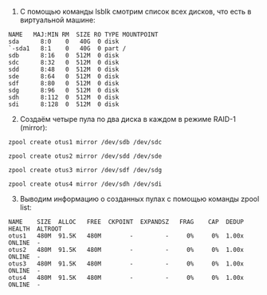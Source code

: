 
1.  С помощью команды lsblk смотрим список всех дисков, что есть в виртуальной машине:
```
NAME   MAJ:MIN RM  SIZE RO TYPE MOUNTPOINT
sda      8:0    0   40G  0 disk 
`-sda1   8:1    0   40G  0 part /
sdb      8:16   0  512M  0 disk 
sdc      8:32   0  512M  0 disk 
sdd      8:48   0  512M  0 disk 
sde      8:64   0  512M  0 disk 
sdf      8:80   0  512M  0 disk 
sdg      8:96   0  512M  0 disk 
sdh      8:112  0  512M  0 disk 
sdi      8:128  0  512M  0 disk 
```
2. Создаём четыре пула по два диска в каждом в режиме RAID-1 (mirror):
```
zpool create otus1 mirror /dev/sdb /dev/sdc

zpool create otus2 mirror /dev/sdd /dev/sde

zpool create otus3 mirror /dev/sdf /dev/sdg

zpool create otus4 mirror /dev/sdh /dev/sdi
```
3. Выводим информацию о созданных пулах с помощью команды zpool list:
```
NAME    SIZE  ALLOC   FREE  CKPOINT  EXPANDSZ   FRAG    CAP  DEDUP    HEALTH  ALTROOT
otus1   480M  91.5K   480M        -         -     0%     0%  1.00x    ONLINE  -
otus2   480M  91.5K   480M        -         -     0%     0%  1.00x    ONLINE  -
otus3   480M  91.5K   480M        -         -     0%     0%  1.00x    ONLINE  -
otus4   480M  91.5K   480M        -         -     0%     0%  1.00x    ONLINE  -
```

